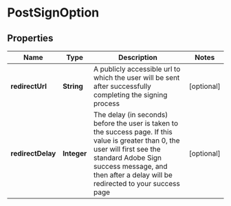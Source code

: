 
# PostSignOption

## Properties
Name | Type | Description | Notes
------------ | ------------- | ------------- | -------------
**redirectUrl** | **String** | A publicly accessible url to which the user will be sent after successfully completing the signing process |  [optional]
**redirectDelay** | **Integer** | The delay (in seconds) before the user is taken to the success page. If this value is greater than 0, the user will first see the standard Adobe Sign success message, and then after a delay will be redirected to your success page |  [optional]




